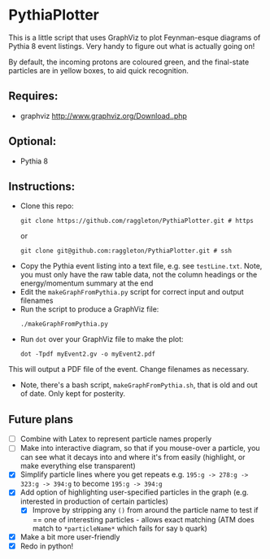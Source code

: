 # PythiaPlotter

This is a little script that uses GraphViz to plot Feynman-esque diagrams of Pythia 8 event listings. Very handy to figure out what is actually going on!

By default, the incoming protons are coloured green, and the final-state particles are in yellow boxes, to aid quick recognition.

## Requires:
- graphviz http://www.graphviz.org/Download..php

## Optional:
- Pythia 8 

## Instructions:

- Clone this repo:
	```
	git clone https://github.com/raggleton/PythiaPlotter.git # https

	```
	or 
	```
	git clone git@github.com:raggleton/PythiaPlotter.git # ssh

	```
- Copy the Pythia event listing into a text file, e.g. see `testLine.txt`. Note, you must only have the raw table data, not the column headings or the energy/momentum summary at the end
- Edit the `makeGraphFromPythia.py` script for correct input and output filenames
- Run the script to produce a GraphViz file:
	```
	./makeGraphFromPythia.py
	```
- Run `dot` over your GraphViz file to make the plot:
	```
	dot -Tpdf myEvent2.gv -o myEvent2.pdf
	```
This will output a PDF file of the event. Change filenames as necessary.

- Note, there's a bash script, `makeGraphFromPythia.sh`, that is old and out of date. Only kept for posterity.

## Future plans
- [ ] Combine with Latex to represent particle names properly
- [ ] Make into interactive diagram, so that if you mouse-over a particle, you can see what it decays into and where it's from easily (highlight, or make everything else transparent)
- [x] Simplify particle lines where you get repeats e.g. `195:g -> 278:g -> 323:g -> 394:g` to become `195:g -> 394:g`
- [x] Add option of highlighting user-specified particles in the graph (e.g. interested in production of certain particles)
	- [x] Improve by stripping any `()` from around the particle name to test if == one of interesting particles - allows exact matching (ATM does match to `*particleName*` which fails for say `b` quark)
- [x] Make a bit more user-friendly
- [x] Redo in python!